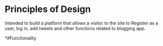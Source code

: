 # Principles of Design
 Intended to build a  platform that allows a visitor to the site to Register as a user, log in, add tweets
 and other functions related to blogging app.
 
 
 *#Functionality
